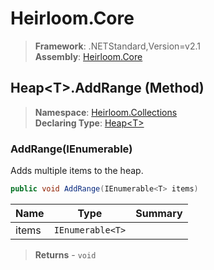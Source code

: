 # Heirloom.Core

> **Framework**: .NETStandard,Version=v2.1  
> **Assembly**: [Heirloom.Core][0]

## Heap\<T>.AddRange (Method)

> **Namespace**: [Heirloom.Collections][0]  
> **Declaring Type**: [Heap\<T>][1]

### AddRange(IEnumerable<T>)

Adds multiple items to the heap.

```cs
public void AddRange(IEnumerable<T> items)
```

| Name  | Type             | Summary |
|-------|------------------|---------|
| items | `IEnumerable<T>` |         |

> **Returns** - `void`

[0]: ../../../Heirloom.Core.md
[1]: ../Heap[T].md
